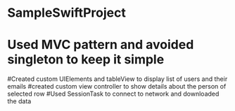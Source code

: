 # SampleSwiftProject
# Used MVC pattern and avoided singleton to keep it simple
#Created custom UIElements and tableView to display list of users and their emails
#created custom view controller to show details about the person of selected row
#Used SessionTask to connect to network and downloaded the data
